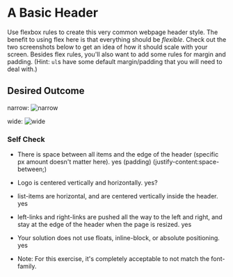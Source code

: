 # A Basic Header

Use flexbox rules to create this very common webpage header style. The benefit to using flex here is that everything should be _flexible_. Check out the two screenshots below to get an idea of how it should scale with your screen. Besides flex rules, you'll also want to add some rules for margin and padding. (Hint: `ul`s have some default margin/padding that you will need to deal with.)

## Desired Outcome

narrow:
![narrow](./desired-outcome-narrow.png)

wide: 
![wide](./desired-outcome-wide.png)

### Self Check
- There is space between all items and the edge of the header (specific px amount doesn't matter here). yes (padding) (justify-content:space-between;)
- Logo is centered vertically and horizontally. yes? 
- list-items are horizontal, and are centered vertically inside the header. yes
- left-links and right-links are pushed all the way to the left and right, and stay at the edge of the header when the page is resized. yes
- Your solution does not use floats, inline-block, or absolute positioning. yes

- Note: For this exercise, it's completely acceptable to not match the font-family.
